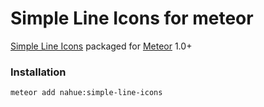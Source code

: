 Simple Line Icons for meteor
==============

[Simple Line Icons](http://graphicburger.com/simple-line-icons-webfont/) packaged for [Meteor](https://www.meteor.com) 1.0+



### Installation

```
meteor add nahue:simple-line-icons
```
